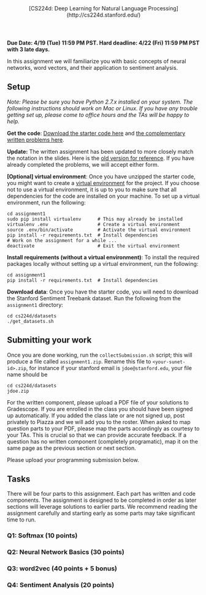 <header class="site-header">

<div class="wrap title-wrap">[CS224d: Deep Learning for Natural Language Processing](http://cs224d.stanford.edu/)</div>

</header>

<div class="page-content">

<div class="wrap">

<div class="post">

<header class="post-header"></header>

<article class="post-content">

**Due Date: 4/19 (Tue) 11:59 PM PST. Hard deadline: 4/22 (Fri) 11:59 PM PST with 3 late days.**

In this assignment we will familiarize you with basic concepts of neural networks, word vectors, and their application to sentiment analysis.

## Setup

_Note: Please be sure you have Python 2.7.x installed on your system. The following instructions should work on Mac or Linux. If you have any trouble getting set up, please come to office hours and the TAs will be happy to help._

**Get the code**: [Download the starter code here](assignment1.zip) and [the complementary written problems here](assignment1.pdf).

**Update:** The written assignment has been updated to more closely match the notation in the slides. Here is the [old version for reference](assignment1_old.pdf). If you have already completed the problems, we will accept either form.

**[Optional] virtual environment**: Once you have unzipped the starter code, you might want to create a [virtual environment](http://docs.python-guide.org/en/latest/dev/virtualenvs/) for the project. If you choose not to use a virtual environment, it is up to you to make sure that all dependencies for the code are installed on your machine. To set up a virtual environment, run the following:

<div class="highlight">

```
cd assignment1
sudo pip install virtualenv      # This may already be installed
virtualenv .env                  # Create a virtual environment
source .env/bin/activate         # Activate the virtual environment
pip install -r requirements.txt  # Install dependencies
# Work on the assignment for a while ...
deactivate                       # Exit the virtual environment

```

</div>

**Install requirements (without a virtual environment)**: To install the required packages locally without setting up a virtual environment, run the following:

<div class="highlight">

```
cd assignment1
pip install -r requirements.txt  # Install dependencies

```

</div>

**Download data**: Once you have the starter code, you will need to download the Stanford Sentiment Treebank dataset. Run the following from the `assignment1` directory:

<div class="highlight">

```
cd cs224d/datasets
./get_datasets.sh

```

</div>

## Submitting your work

Once you are done working, run the `collectSubmission.sh` script; this will produce a file called `assignment1.zip`. Rename this file to `<your-sunet-id>.zip`, for instance if your stanford email is `jdoe@stanford.edu`, your file name should be

<div class="highlight">

```
cd cs224d/datasets
jdoe.zip

```

</div>

For the written component, please upload a PDF file of your solutions to Gradescope. If you are enrolled in the class you should have been signed up automatically. If you added the class late or are not signed up, post privately to Piazza and we will add you to the roster. When asked to map question parts to your PDF, please map the parts accordingly as courtesy to your TAs. This is crucial so that we can provide accurate feedback. If a question has no written component (completely programatic), map it on the same page as the previous section or next section.

Please upload your programming submission below.

## Tasks

There will be four parts to this assignment. Each part has written and code components. The assignment is designed to be completed in order as later sections will leverage solutions to earlier parts. We recommend reading the assignment carefully and starting early as some parts may take significant time to run.

### Q1: Softmax (10 points)

### Q2: Neural Network Basics (30 points)

### Q3: word2vec (40 points + 5 bonus)

### Q4: Sentiment Analysis (20 points)

</article>

</div>

</div>

</div>